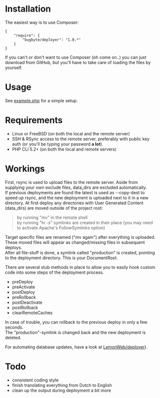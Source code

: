 # Installation

The easiest way is to use Composer:

    {
        "require": {
            "bugbyte/deployer": "1.0.*"
        }
    }

If you can't or don't want to use Composer (oh come on..) you can just download from GitHub, but you'll have to take care of loading the files by yourself.

# Usage

See [example.php](example.php) for a simple setup.

# Requirements

- Linux or FreeBSD (on both the local and the remote server)
- SSH & RSync access to the remote server, preferably with public key auth (or you'll be typing your password **a lot**).
- PHP CLI 5.2+ (on both the local and remote servers)

# Workings

First, rsync is used to upload files to the remote server. Aside from supplying your own exclude files, data_dirs are excluded automatically.  
If previous deployments are found the latest is used as --copy-dest to speed up rsync, and the new deployment is uploaded next to it in a new directory.
At first deploy any directories with User Generated Content (data_dirs) are moved outside of the project root:
> by running "mv" in the remote shell  
> by running "ln -s" symlinks are created in their place (you may need to activate Apache's FollowSymlinks option)

Target specific files are renamed ("mv again") after everything is uploaded. These moved files will appear as changed/missing files in subsequent deploys.  
After all file-stuff is done, a symlink called "production" is created, pointing to the deployment directory. This is your DocumentRoot.

There are several stub methods in place to allow you to easily hook custom code into some steps of the deployment process.
- preDeploy
- preActivate
- postDeploy
- preRollback
- postDeactivate
- postRollback
- clearRemoteCaches

In case of trouble, you can rollback to the previous deploy in only a few seconds.  
The "production"-symlink is changed back and the new deployment is deleted.

For automating database updates, have a look at [LemonWeb/deployer](https://github.com/LemonWeb/deployer)).

# Todo

- consistent coding style
- finish translating everything from Dutch to English
- clean up the output during deployment a bit more
